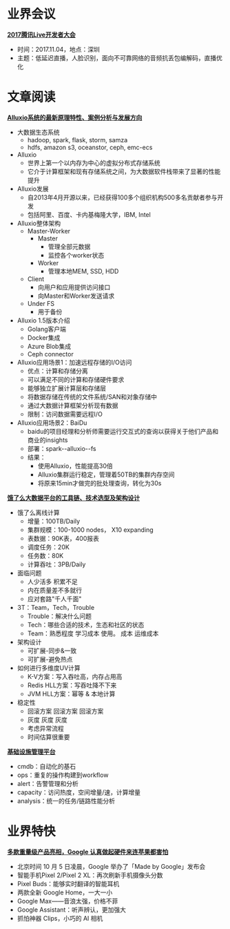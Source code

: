 # 业界会议


[**2017腾讯Live开发者大会**](http://tlc.ivweb.io/?id=weibo)
* 时间：2017.11.04，地点：深圳
* 主题：低延迟直播，人脸识别，面向不可靠网络的音频抗丢包编解码，直播优化



# 文章阅读


[**Alluxio系统的最新原理特性、案例分析与发展方向**](http://download.csdn.net/meeting/speech_preview/445)
* 大数据生态系统
   * hadoop, spark, flask, storm, samza
   * hdfs, amazon s3, oceanstor, ceph, emc-ecs
* Alluxio
   * 世界上第一个以内存为中心的虚拟分布式存储系统
   * 它介于计算框架和现有存储系统之间，为大数据软件栈带来了显著的性能提升
* Alluxio发展
   * 自2013年4月开源以来，已经获得100多个组织机构500多名贡献者参与开发
   * 包括阿里、百度、卡内基梅隆大学，IBM, Intel
* Alluxio整体架构
   * Master-Worker
      * Master
         * 管理全部元数据
         * 监控各个worker状态
      * Worker
         * 管理本地MEM, SSD, HDD
   * Client
      * 向用户和应用提供访问接口
      * 向Master和Worker发送请求
   * Under FS
      * 用于备份
* Alluxio 1.5版本介绍
   * Golang客户端
   * Docker集成
   * Azure Blob集成
   * Ceph connector
* Alluxio应用场景1：加速远程存储的I/O访问
   * 优点：计算和存储分离
   * 可以满足不同的计算和存储硬件要求
   * 能够独立扩展计算层和存储层
   * 将数据存储在传统的文件系统/SAN和对象存储中
   * 通过大数据计算框架分析现有数据
   * 限制：访问数据需要远程I/O
* Alluxio应用场景2：BaiDu
   * baidu的项目经理和分析师需要运行交互式的查询以获得关于他们产品和商业的insights
   * 部署：spark--alluxio--fs
   * 结果：
      * 使用Alluxio，性能提高30倍
      * Alluxio集群运行稳定，管理着50TB的集群内存空间
      * 将原来15min才做完的批处理查询，转化为30s


[**饿了么大数据平台的工具链、技术选型及架构设计**](http://download.csdn.net/meeting/speech_preview/444)
* 饿了么离线计算
   * 增量：100TB/Daily
   * 集群规模：100-1000 nodes， X10 expanding
   * 表数据：90K表，400报表
   * 调度任务：20K
   * 任务数：80K
   * 计算吞吐：3PB/Daily
* 面临问题
   * 人少活多 积累不足
   * 内在质量差不多就行
   * 应对套路"千人千面"
* 3T：Team，Tech，Trouble
   * Trouble：解决什么问题
   * Tech：哪些合适的技术，生态和社区的状态
   * Team：熟悉程度 学习成本 使用。 成本 运维成本
* 架构设计
   * 可扩展-同步&一致
   * 可扩展-避免热点
* 如何进行多维度UV计算
   * K-V方案：写入吞吐高，内存占用高
   * Redis HLL方案：写吞吐降不下来
   * JVM HLL方案：幂等 & 本地计算
* 稳定性
   * 回滚方案 回滚方案 回滚方案
   * 灰度 灰度 灰度
   * 考虑异常流程
   * 时间估算很重要


[**基础设施管理平台**](http://download.csdn.net/meeting/speech_preview/444)
   * cmdb：自动化的基石
   * ops：重复的操作构建到workflow
   * alert：告警管理和分析
   * capacity：访问热度，空间增量/速，计算增量
   * analysis：统一的任务/链路性能分析



# 业界特快


[**多款重量级产品亮相，Google 认真做起硬件来连苹果都害怕**](http://www.geekpark.net/news/222793)
* 北京时间 10 月 5 日凌晨，Google 举办了「Made by Google」发布会
* 智能手机Pixel 2/Pixel 2 XL：再次刷新手机摄像头分数
* Pixel Buds：能够实时翻译的智能耳机
* 两款全新 Google Home，一大一小
* Google Max——音浪太强，价格不菲
* Google Assistant：听声辨认，更加强大
* 抓怕神器 Clips，小巧的 AI 相机

